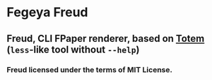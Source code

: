 # Fegeya Freud
## Freud, CLI FPaper renderer, based on [Totem](https://github.com/ferhatgec/totem) (`less`-like tool without `--help`)

### Freud licensed under the terms of MIT License.
